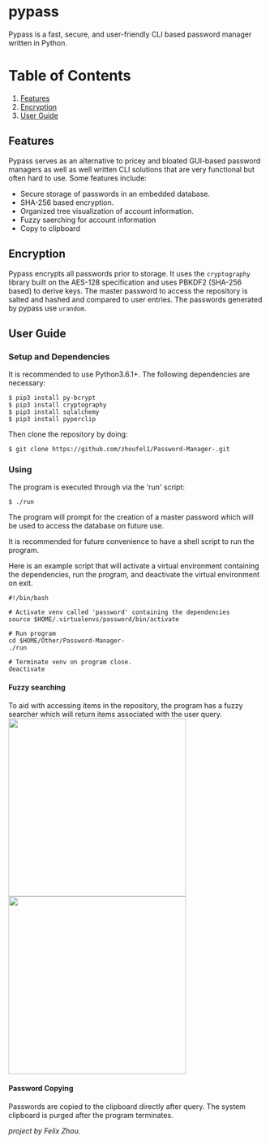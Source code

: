 # pypass

Pypass is a fast, secure, and user-friendly CLI based password manager written in Python.

# Table of Contents
1. [Features](#features)
2. [Encryption](#encryption)
3. [User Guide](#user-guide)

## Features
Pypass serves as an alternative to pricey and bloated GUI-based password managers as well as well written CLI solutions that are very functional but often hard to use. Some features include:

* Secure storage of passwords in an embedded database.
* SHA-256 based encryption.
* Organized tree visualization of account information.
* Fuzzy saerching for account information
* Copy to clipboard

## Encryption
Pypass encrypts all passwords prior to storage. It uses the `cryptography` library built on the AES-128 specification and uses PBKDF2 (SHA-256 based) to derive keys. The master password to access the repository is salted and hashed and compared to user entries. The passwords generated by pypass use `urandom`.

## User Guide
### Setup and Dependencies
It is recommended to use Python3.6.1+. The following dependencies are necessary:
```
$ pip3 install py-bcrypt
$ pip3 install cryptography
$ pip3 install sqlalchemy
$ pip3 install pyperclip
```
Then clone the repository by doing:

```
$ git clone https://github.com/zhoufel1/Password-Manager-.git
```
### Using
The program is executed through via the 'run' script:
```
$ ./run
```
The program will prompt for the creation of a master password which will be used to access the database on future use.

It is recommended for future convenience to have a shell script to run the program.<br/>

Here is an example script that will activate a virtual environment containing the dependencies, run the program, and deactivate the virtual environment on exit.
```
#!/bin/bash

# Activate venv called 'password' containing the dependencies
source $HOME/.virtualenvs/password/bin/activate

# Run program
cd $HOME/Other/Password-Manager-
./run

# Terminate venv on program close.
deactivate
```
<!--<img src="https://user-images.githubusercontent.com/44934000/52547424-94b86400-2d95-11e9-8fdb-46779f75612c.png" width="400"><img src="https://user-images.githubusercontent.com/44934000/52547415-8ec28300-2d95-11e9-8d79-6dbc7cf5f789.png" width="400">-->

#### Fuzzy searching
To aid with accessing items in the repository, the program has a fuzzy searcher which will return items associated with the user query.<br/>
<img src="https://user-images.githubusercontent.com/44934000/59738202-66103580-922e-11e9-8f1b-793cbbfe1cdd.png" width="350"><img src="https://user-images.githubusercontent.com/44934000/59738201-66103580-922e-11e9-9836-7fafbb7cc452.png" width="350">

#### Password Copying
Passwords are copied to the clipboard directly after query. The system
clipboard is purged after the program terminates.<br/>

_project by Felix Zhou._
